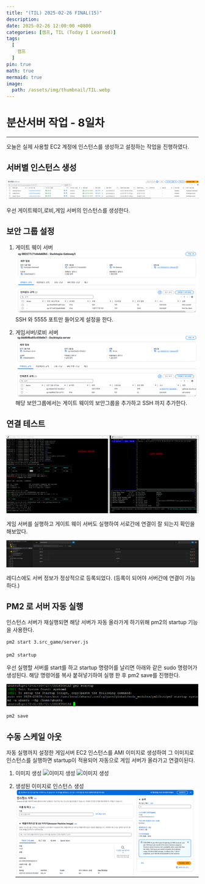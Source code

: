 ```yaml
---
title: "(TIL) 2025-02-26 FINAL(15)"
description: 
date: 2025-02-26 12:00:00 +0800
categories: [캠프, TIL (Today I Learned)]
tags:
  [
    캠프
  ]
pin: true
math: true
mermaid: true
image:
  path: /assets/img/thumbnail/TIL.webp
---
```


# 분산서버 작업 - 8일차

--- 

오늘은 실제 사용할 EC2 계정에 인스턴스를 생성하고 설정하는 작업을 진행하였다. 

## 서버별 인스턴스 생성

![EC2 인스턴스](/assets/img/TIL/250226/001.png)

우선 게이트웨이,로비,게임 서버의 인스턴스를 생성한다.

## 보안 그룹 설정 

1. 게이트 웨이 서버 
  ![게이트 웨이](/assets/img/TIL/250226/002.png)
  SSH 와 5555 포트만 들어오게 설정을 한다.

2. 게임서버/로비 서버
  ![게이트 웨이](/assets/img/TIL/250226/003.png)
  해당 보안그룹에서는 게이트 웨이의 보안그룹을 추가하고 SSH 까지 추가한다.

## 연결 테스트

![게이트 웨이](/assets/img/TIL/250226/004.png)

게임 서버를 실행하고 게이트 웨이 서버도 실행하여 서로간에 연결이 잘 되는지 확인을 해보았다.

![게이트 웨이](/assets/img/TIL/250226/005.png)

레디스에도 서버 정보가 정상적으로 등록되었다. (등록이 되어야 서버간에 연결이 가능하다.)

## PM2 로 서버 자동 실행

인스턴스 서버가 재실행되면 해당 서버가 자동 올라가게 하기위해 pm2의 startup 기능을 사용한다.


```bash
pm2 start 3.src_game/server.js

pm2 startup
```

우선 실행할 서버를 start를 하고 startup 명령어를 날리면 아래와 같은 sudo 명령어가 생성된다. 해당 명령어를 복사 붙혀넣기하여 실행 한 후 pm2 save를 진행한다.

![게이트 웨이](/assets/img/TIL/250226/006.png)

```bash
pm2 save
```

## 수동 스케일 아웃

자동 실행까지 설정한 게임서버 EC2 인스턴스를 AMI 이미지로 생성하여 그 이미지로 인스턴스를 실행하면 startup이 적용되어 자동으로 게임 서버가 올라가고 연결이된다.

1. 이미지 생성
  ![이미지 생성](https://images-ext-1.discordapp.net/external/keTZYSNZ2DKhqzKCIduZCjSlvy_s0ZEQXiaXEzCEzTw/https/github.com/user-attachments/assets/718d6eae-c33b-42e3-873d-2c6265f5f68b?format=webp&width=1440&height=295)
  ![이미지 생성](https://images-ext-1.discordapp.net/external/D3gTAp6zjqB4X0vtFdtx0zfxtzAHb2gG0ayqQkS3ybA/https/github.com/user-attachments/assets/095f667e-0e91-449a-be1a-5b347ecdb023?format=webp&width=1021&height=597)

2. 생성된 이미지로 인스턴스 생성 
  ![인스턴스 생성](/assets/img/TIL/250226/007.png)